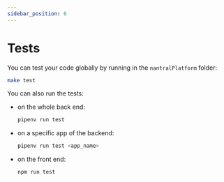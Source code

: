 ```yaml
---
sidebar_position: 6
---
```


# Tests

You can test your code globally by running in the `nantralPlatform` folder:

```bash
make test
```

You can also run the tests:

* on the whole back end: 
    ```bash
    pipenv run test
    ```
* on a specific app of the backend:
    ```bash
    pipenv run test <app_name>
    ```
* on the front end:
    ```bash
    npm run test
    ```
